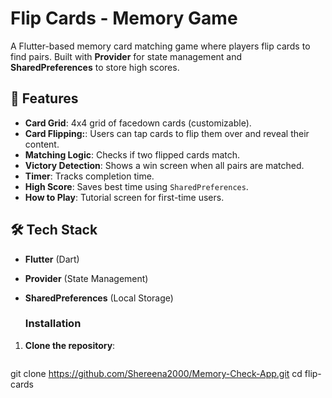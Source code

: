 # Flip Cards - Memory Game 

A Flutter-based memory card matching game where players flip cards to find pairs. Built with **Provider** for state management and **SharedPreferences** to store high scores. 

## 🎯 Features  
- **Card Grid**: 4x4 grid of facedown cards (customizable).  
- **Card Flipping:**: Users can tap cards to flip them over and reveal their content.  
- **Matching Logic**: Checks if two flipped cards match.  
- **Victory Detection**: Shows a win screen when all pairs are matched.  
- **Timer**: Tracks completion time.  
- **High Score**: Saves best time using `SharedPreferences`.  
- **How to Play**: Tutorial screen for first-time users.  

## 🛠️ Tech Stack  
- **Flutter** (Dart)  
- **Provider** (State Management)  
- **SharedPreferences** (Local Storage)

  ### Installation  
1. **Clone the repository**:  
   ```bash
  git clone https://github.com/Shereena2000/Memory-Check-App.git
  cd flip-cards
